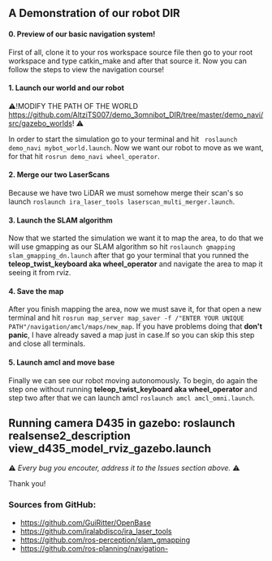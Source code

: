 ## A Demonstration of our robot DIR


#### 0. Preview of our basic navigation system!

First of all, clone it to your ros workspace source file then go to your root workspace and type catkin_make and after that source it.
Now you can follow the steps to view the navigation course!

#### 1. Launch our world and our robot

:warning:!MODIFY THE PATH OF THE WORLD https://github.com/AltziTS007/demo_3omnibot_DIR/tree/master/demo_navi/src/gazebo_worlds! :warning:

In order to start the simulation go to your terminal and hit ``` roslaunch demo_navi mybot_world.launch```. Now we want our robot to move as we want, for that hit ```rosrun demo_navi wheel_operator```.

#### 2. Merge our two LaserScans

Because we have two LiDAR we must somehow merge their scan's so launch
```roslaunch ira_laser_tools laserscan_multi_merger.launch```.

#### 3. Launch the SLAM algorithm

Now that we started the simulation we want it to map the area, to do that we will use gmapping as our SLAM algorithm so hit ```roslaunch gmapping slam_gmapping_dn.launch``` after that go your terminal that you runned the **teleop_twist_keyboard aka wheel_operator** and navigate the area to map it seeing it from rviz.

#### 4. Save the map

After you finish mapping the area, now we must save it, for that open a new terminal and hit ```rosrun map_server map_saver -f /"ENTER YOUR UNIQUE PATH"/navigation/amcl/maps/new_map```. If you have problems doing that **don't panic**, I have already saved a map just in case.If so you can skip this step and close all terminals.

#### 5. Launch amcl and move base

Finally we can see our robot moving autonomously. To begin, do again the step one without running **teleop_twist_keyboard aka wheel_operator** and step two after that we can launch amcl ```roslaunch amcl amcl_omni.launch```.


## Running camera D435 in gazebo: roslaunch realsense2_description view_d435_model_rviz_gazebo.launch


:warning: *Every bug you encouter, address it to the Issues section above.* :warning:

Thank you!


### Sources from GitHub:

- https://github.com/GuiRitter/OpenBase
- https://github.com/iralabdisco/ira_laser_tools
- https://github.com/ros-perception/slam_gmapping
- https://github.com/ros-planning/navigation- 

